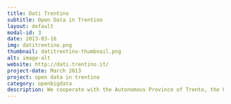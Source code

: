 ```yaml
---
title: Dati Trentino
subtitle: Open Data in Trentino
layout: default
modal-id: 3
date: 2013-03-16
img: datitrentino.png
thumbnail: datitrentino-thumbnail.png
alt: image-alt
website: http://dati.trentino.it/
project-date: March 2013
project: open data in trentino
category: openbigdata
description: We cooperate with the Autonomous Province of Trento, the University of Trento and TrentoRISE, on the project to open the data on Trentino.
---
```


